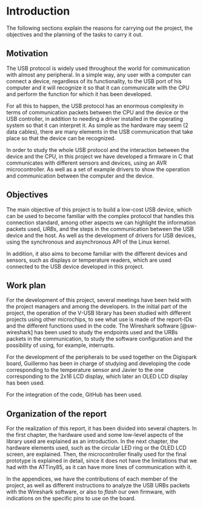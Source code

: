 <!-- Leave a blank line before the title -->

# Introduction

The following sections explain the reasons for carrying out the project, the objectives and the planning of the tasks to carry it out.


## Motivation

The USB protocol is widely used throughout the world for communication with almost any peripheral. In a simple way, any user with a computer can connect a device, regardless of its functionality, to the USB port of his computer and it will recognize it so that it can communicate with the CPU and perform the function for which it has been developed.

For all this to happen, the USB protocol has an enormous complexity in terms of communication packets between the CPU and the device or the USB controller, in addition to needing a driver installed in the operating system so that it can interpret it. As simple as the hardware may seem (2 data cables), there are many elements in the USB communication that take place so that the device can be recognized.

In order to study the whole USB protocol and the interaction between the device and the CPU, in this project we have developed a firmware in C that communicates with different sensors and devices, using an AVR microcontroller. As well as a set of example drivers to show the operation and communication between the computer and the device.


## Objectives

The main objective of this project is to build a low-cost USB device, which can be used to become familiar with the complex protocol that handles this connection standard, among other aspects we can highlight the information packets used, *URBs*, and the steps in the communication between the USB device and the host.  As well as the development of drivers for USB devices, using the synchronous and asynchronous API of the Linux kernel.

In addition, it also aims to become familiar with the different devices and sensors, such as displays or temperature readers, which are used connected to the USB device developed in this project.


## Work plan

For the development of this project, several meetings have been held with the project managers and among the developers. In the initial part of the project, the operation of the V-USB library has been studied with different projects using other microchips, to see what use is made of the report-IDs and the different functions used in the code. The Wireshark software [@sw-wireshark] has been used to study the endpoints used and the URBs packets in the communication, to study the software configuration and the possibility of using, for example, interrupts.

For the development of the peripherals to be used together on the Digispark board, Guillermo has been in charge of studying and developing the code corresponding to the temperature sensor and Javier to the one corresponding to the 2x16 LCD display, which later an OLED LCD display has been used.

For the integration of the code, GitHub has been used.


## Organization of the report

For the realization of this report, it has been divided into several chapters. In the first chapter, the hardware used and some low-level aspects of the library used are explained as an introduction. In the next chapter, the hardware elements used, such as the circular LED ring or the OLED LCD screen, are explained. Then, the microcontroller finally used for the final prototype is explained in detail, since it does not have the limitations that we had with the ATTiny85, as it can have more lines of communication with it.

In the appendices, we have the contributions of each member of the project, as well as different instructions to analyze the USB URBs packets with the Wireshark software, or also to *flash* our own firmware, with indications on the specific pins to use on the board.